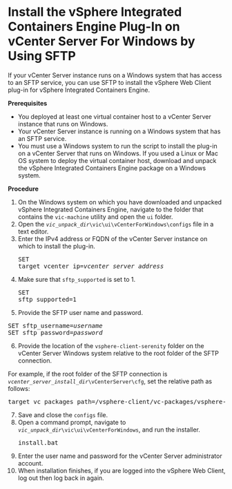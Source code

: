 # Install the vSphere Integrated Containers Engine Plug-In on vCenter Server For Windows by Using SFTP #

If your vCenter Server instance runs on a Windows system that has access to an SFTP service, you can use SFTP to install the vSphere Web Client plug-in for vSphere Integrated Containers Engine.

**Prerequisites**

- You deployed at least one virtual container host to a vCenter Server instance that runs on Windows.
- Your vCenter Server instance is running on a Windows system that has an SFTP service.
- You must use a Windows system to run the script to install the plug-in on a vCenter Server that runs on Windows. If you used a Linux or Mac OS system to deploy the virtual container host, download and unpack the vSphere Integrated Containers Engine package on a Windows system.

**Procedure**

1. On the Windows system on which you have downloaded and unpacked vSphere Integrated Containers Engine, navigate to the folder that contains the `vic-machine` utility and open the `ui` folder.
3. Open the <code><i>vic_unpack_dir</i>\vic\ui\vCenterForWindows\configs</code> file in a text editor.
4. Enter the IPv4 address or FQDN of the vCenter Server instance on which to install the plug-in.<pre>SET target_vcenter_ip=<i>vcenter_server_address</i></pre>
5. Make sure that `sftp_supported` is set to 1.<pre>SET sftp_supported=1</pre>
6. Provide the SFTP user name and password.
  <pre>SET sftp_username=<i>username</i>
SET sftp_password=<i>password</i></pre> 
6. Provide the location of the `vsphere-client-serenity` folder on the vCenter Server Windows system relative to the root folder of the SFTP connection.

  For example, if the root folder of the SFTP connection is <code><i>vcenter_server_install_dir</i>\vCenterServer\cfg</code>, set the relative path as follows:  

  <pre>target_vc_packages_path=/vsphere-client/vc-packages/vsphere-client-serenity/</pre>

7. Save and close the `configs` file.
7. Open a command prompt, navigate to <code><i>vic_unpack_dir</i>\vic\ui\vCenterForWindows</code>, and run the installer.<pre>install.bat</pre>
9. Enter the user name and password for the vCenter Server administrator account.
10. When installation finishes, if you are logged into the vSphere Web Client, log out then log back in again.